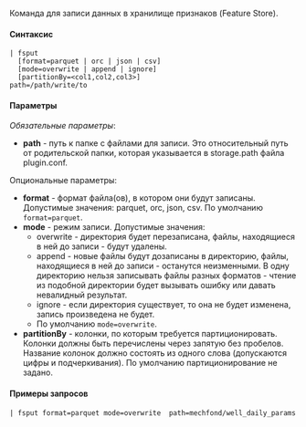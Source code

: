 Команда для записи данных в хранилище признаков (Feature Store).

#### Синтаксис

```
| fsput 
  [format=parquet | orc | json | csv]
  [mode=overwrite | append | ignore]
  [partitionBy=<col1,col2,col3>]
path=/path/write/to
```

#### Параметры

_Обязательные параметры_:

- **path** - путь к папке с файлами для записи. Это относительный путь от родительской папки, которая указывается в storage.path файла plugin.conf.

Опциональные параметры:

- **format** - формат файла(ов), в котором они будут записаны. Допустимые значения: parquet, orc, json, csv. По
  умолчанию `format=parquet`.
- **mode** - режим записи. Допустимые значения:
  - overwrite - директория будет перезаписана, файлы, находящиеся в ней до записи - будут удалены.
  - append - новые файлы будут дозаписаны в директорию, файлы, находящиеся в ней до записи - останутся неизменными.
  В одну директорию нельзя записывать файлы разных форматов - чтение из подобной директории будет вызывать ошибку или давать невалидный результат.
  - ignore - если директория существует, то она не будет изменена, запись произведена не будет.
  - По умолчанию `mode=overwrite`.
- **partitionBy** - колонки, по которым требуется партиционировать. Колонки должны быть перечислены через запятую
  без пробелов. Название колонок должно состоять из одного слова (допускаются цифры и подчеркивания). По умолчанию
  партиционирование не задано.

#### Примеры запросов

```
| fsput format=parquet mode=overwrite  path=mechfond/well_daily_params 
```